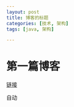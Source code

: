 ```yaml
---
layout: post
title: 博客的标题
categories: [技术, 架构]
tags: [java, 架构]

---
```

# 第一篇博客

[链接](https://github.com/Pylol)

自动